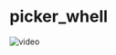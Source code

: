 # picker_whell



![video](https://user-images.githubusercontent.com/64318805/121222294-17cb2580-c88f-11eb-9bdb-fe9c8137b79e.gif)




